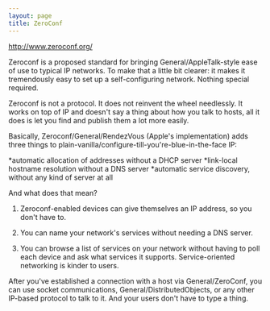```yaml
---
layout: page
title: ZeroConf
---
```


http://www.zeroconf.org/

Zeroconf is a proposed standard for bringing General/AppleTalk-style ease of use to typical IP networks. To make that a little bit clearer: it makes it tremendously easy to set up a self-configuring network. Nothing special required.

Zeroconf is not a protocol. It does not reinvent the wheel needlessly. It works on top of IP and doesn't say a thing about how you talk to hosts, all it does is let you find and publish them a lot more easily.

Basically, Zeroconf/General/RendezVous (Apple's implementation) adds three things to plain-vanilla/configure-till-you're-blue-in-the-face IP:


*automatic allocation of addresses without a DHCP server
*link-local hostname resolution without a DNS server
*automatic service discovery, without any kind of server at all


And what does that mean?

1) Zeroconf-enabled devices can give themselves an IP address, so you don't have to.

2) You can name your network's services without needing a DNS server.

3) You can browse a list of services on your network without having to poll each device and ask what services it supports. Service-oriented networking is kinder to users.

After you've established a connection with a host via General/ZeroConf, you can use socket communications, General/DistributedObjects, or any other IP-based protocol to talk to it. And your users don't have to type a thing.
